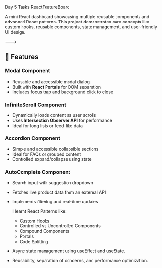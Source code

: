 Day 5 Tasks
ReactFeatureBoard

A mini React dashboard showcasing multiple reusable components and advanced React patterns. This project demonstrates core concepts like custom hooks, reusable components, state management, and user-friendly UI design.

--->

## 🚀 Features

### Modal Component
- Reusable and accessible modal dialog
- Built with **React Portals** for DOM separation
- Includes focus trap and background click to close

 ### InfiniteScroll Component
- Dynamically loads content as user scrolls
- Uses **Intersection Observer API** for performance
- Ideal for long lists or feed-like data

### Accordion Component
- Simple and accessible collapsible sections
- Ideal for FAQs or grouped content
- Controlled expand/collapse using state

### AutoComplete Component
- Search input with suggestion dropdown
- Fetches live product data from an external API
- Implements filtering and real-time updates
  
  I learnt
  React Patterns like:
  - Custom Hooks
  - Controlled vs Uncontrolled Components
  - Compound Components
  - Portals
  - Code Splitting
- Async state management using useEffect and useState.
- Reusability, separation of concerns, and performance optimization.